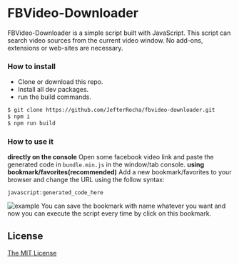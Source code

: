 # FBVideo-Downloader
FBVideo-Downloader is a simple script built with JavaScript.
This script can search video sources from the current video window.
No add-ons, extensions or web-sites are necessary.

### How to install
* Clone or download this repo.
* Install all dev packages.
* run the build commands.

```bash
$ git clone https://github.com/JefterRocha/fbvideo-downloader.git
$ npm i
$ npm run build
```

### How to use it
**directly on the console**
Open some facebook video link and paste the generated code in `bundle.min.js` in the window/tab console.
**using bookmark/favorites(recommended)**
Add a new bookmark/favorites to your browser and change the URL using the follow syntax:
```
javascript:generated_code_here
```
![example](https://i.imgur.com/KzaiEdV.png "example of bookmark script")
You can save the bookmark with name whatever you want and now you can execute the script every time by click on this bookmark.

## License
[The MIT License](./LICENSE)